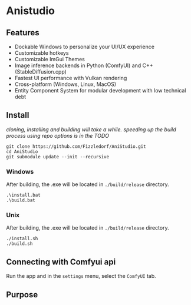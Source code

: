 # Anistudio

## Features
- Dockable Windows to personalize your UI/UX experience
- Customizable hotkeys
- Customizable ImGui Themes
- Image inference backends in Python (ComfyUI) and C++ (StableDiffusion.cpp)
- Fastest UI performance with Vulkan rendering
- Cross-platform (Windows, Linux, MacOS)
- Entity Component System for modular development with low technical debt

## Install
*cloning, installing and building will take a while. speeding up the build process using repo options is in the TODO*
```
git clone https://github.com/Fizzledorf/AniStudio.git
cd AniStudio
git submodule update --init --recursive

```
### Windows
After building, the .exe will be located in `./build/release` directory.
```
.\install.bat
.\build.bat
```

### Unix
After building, the .exe will be located in `./build/release` directory.

```
./install.sh
./build.sh
```

## Connecting with Comfyui api
Run the app and in the `settings` menu, select the `ComfyUI` tab.

## Purpose
